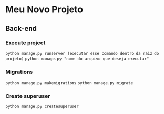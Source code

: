 # Meu Novo Projeto

## Back-end

### Execute project

`python manage.py runserver (executar esse comando dentro da raiz do projeto)`
`python manage.py "nome do arquivo que deseja executar"`

### Migrations

`python manage.py makemigrations`
`python manage.py migrate`

### Create superuser

`python manage.py createsuperuser`
